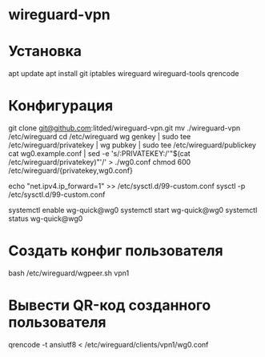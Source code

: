 # wireguard-vpn

# Установка
apt update
apt install git iptables wireguard  wireguard-tools qrencode

# Конфигурация
git clone git@github.com:litded/wireguard-vpn.git
mv ./wireguard-vpn /etc/wireguard
cd /etc/wireguard
wg genkey | sudo tee /etc/wireguard/privatekey | wg pubkey | sudo tee /etc/wireguard/publickey
cat wg0.example.conf | sed -e 's/:PRIVATEKEY:/'"$(cat /etc/wireguard/privatekey)"'/' > ./wg0.conf
chmod 600 /etc/wireguard/{privatekey,wg0.conf}

echo "net.ipv4.ip_forward=1" >> /etc/sysctl.d/99-custom.conf
sysctl -p /etc/sysctl.d/99-custom.conf

systemctl enable wg-quick@wg0
systemctl start wg-quick@wg0
systemctl status wg-quick@wg0

# Создать конфиг пользователя
bash /etc/wireguard/wgpeer.sh vpn1

# Вывести QR-код созданного пользователя
qrencode -t ansiutf8 < /etc/wireguard/clients/vpn1/wg0.conf

